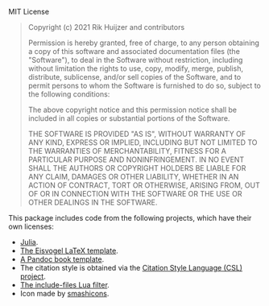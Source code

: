 MIT License

> Copyright (c) 2021 Rik Huijzer and contributors
> 
> Permission is hereby granted, free of charge, to any person obtaining a copy
> of this software and associated documentation files (the "Software"), to deal
> in the Software without restriction, including without limitation the rights
> to use, copy, modify, merge, publish, distribute, sublicense, and/or sell
> copies of the Software, and to permit persons to whom the Software is
> furnished to do so, subject to the following conditions:
> 
> The above copyright notice and this permission notice shall be included in all
> copies or substantial portions of the Software.
> 
> THE SOFTWARE IS PROVIDED "AS IS", WITHOUT WARRANTY OF ANY KIND, EXPRESS OR
> IMPLIED, INCLUDING BUT NOT LIMITED TO THE WARRANTIES OF MERCHANTABILITY,
> FITNESS FOR A PARTICULAR PURPOSE AND NONINFRINGEMENT. IN NO EVENT SHALL THE
> AUTHORS OR COPYRIGHT HOLDERS BE LIABLE FOR ANY CLAIM, DAMAGES OR OTHER
> LIABILITY, WHETHER IN AN ACTION OF CONTRACT, TORT OR OTHERWISE, ARISING FROM,
> OUT OF OR IN CONNECTION WITH THE SOFTWARE OR THE USE OR OTHER DEALINGS IN THE
> SOFTWARE.

This package includes code from the following projects, which have their own licenses:

- [Julia](https://github.com/JuliaLang/julia/blob/master/LICENSE.md).
- [The Eisvogel LaTeX template](https://github.com/Wandmalfarbe/pandoc-latex-template/blob/master/LICENSE).
- [A Pandoc book template](https://github.com/wikiti/pandoc-book-template/blob/master/LICENSE.md). 
- The citation style is obtained via the [Citation Style Language (CSL) project](https://citationstyles.org/).
- [The include-files Lua filter](https://github.com/pandoc/lua-filters/blob/master/LICENSE).
- Icon made by [smashicons](https://www.flaticon.com/authors/smashicons).
